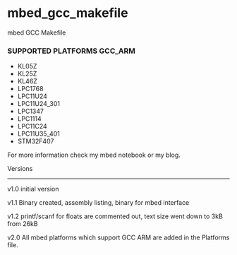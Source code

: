 mbed_gcc_makefile
=============

mbed GCC Makefile

### SUPPORTED PLATFORMS GCC_ARM
* KL05Z
* KL25Z
* KL46Z
* LPC1768
* LPC11U24
* LPC11U24_301
* LPC1347
* LPC1114
* LPC11C24
* LPC11U35_401
* STM32F407

For more information check my mbed notebook or my blog.


Versions
*********************
v1.0
initial version

v1.1
Binary created, assembly listing, binary for mbed interface

v1.2
printf/scanf for floats are commented out, text size went down to 3kB from 26kB

v2.0
All mbed platforms which support GCC ARM are added in the Platforms file.
